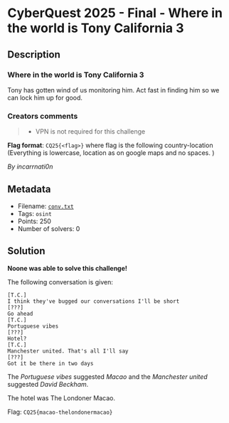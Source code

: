 # CyberQuest 2025 - Final - Where in the world is Tony California 3

## Description

### Where in the world is Tony California 3

Tony has gotten wind of us monitoring him. Act fast in finding him so we can lock him up for good.

### Creators comments

> * VPN is not required for this challenge

**Flag format**: `CQ25{<flag>}` where flag is the following country-location (Everything is lowercase, location as on google maps and no spaces. )

*By incarrnati0n*

## Metadata

- Filename: [`conv.txt`](files/conv.txt)
- Tags: `osint`
- Points: 250
- Number of solvers: 0

## Solution

**Noone was able to solve this challenge!**

The following conversation is given:

```
[T.C.]
I think they've bugged our conversations I'll be short
[???]
Go ahead
[T.C.]
Portuguese vibes
[???]
Hotel?
[T.C.]
Manchester united. That's all I'll say
[???]
Got it be there in two days
```

The *Portuguese vibes* suggested *Macao* and the *Manchester united* suggested *David Beckham*.

The hotel was The Londoner Macao.

Flag: `CQ25{macao-thelondonermacao}`